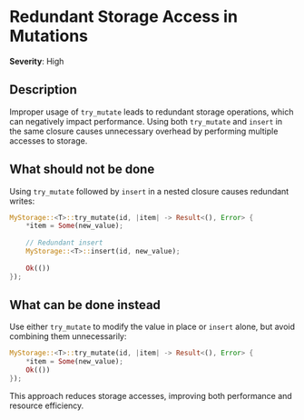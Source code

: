 # Redundant Storage Access in Mutations

**Severity**: High

## Description

Improper usage of `try_mutate` leads to redundant storage operations, which can negatively impact performance. Using
both `try_mutate` and `insert` in the same closure causes unnecessary overhead by performing multiple accesses to
storage.

## What should not be done

Using `try_mutate` followed by `insert` in a nested closure causes redundant writes:

```rust
MyStorage::<T>::try_mutate(id, |item| -> Result<(), Error> {
    *item = Some(new_value);
    
    // Redundant insert
    MyStorage::<T>::insert(id, new_value);
    
    Ok(())
});
```

## What can be done instead

Use either `try_mutate` to modify the value in place or `insert` alone, but avoid combining them unnecessarily:

```rust
MyStorage::<T>::try_mutate(id, |item| -> Result<(), Error> {
    *item = Some(new_value);
    Ok(())
});
```

This approach reduces storage accesses, improving both performance and resource efficiency.
